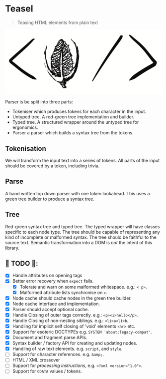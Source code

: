 # Teasel

> Teasing HTML elements from plain text

![Logo](assets/logo.png)

Parser is be split into three parts:

 * Tokeniser which produces tokens for each character in the input.
 * Untyped tree. A red-green tree implementation and builder.
 * Typed tree. A structured wrapper around the untyped tree for ergonomics.
 * Parser a parser which builds a syntax tree from the tokens.

## Tokenisation

We will transform the input text into a series of tokens. All parts of the input
should be covered by a token, including trivia.

## Parse

A hand written top down parser with one token lookahead. This uses a green tree
builder to produce a syntax tree.

## Tree

Red-green syntax tree and typed tree. The typed wrapper will have classes
specific to each node type. The tree should be capable of representing any kind
of incomplete or malformed syntax. The tree should be faithful to the source
text. Semantic transformation into a DOM is _not_ the intent of this library.

## 🐲 TODO 🐲:

 * [x] Handle attributes on opening tags
 * [x] Better error recovery when `expect` fails.
   * [x] Tolerate and warn on some malformed whitespace. e.g.: `< p>`.
   * [x] Malformed attribute lists synchronise on `>`.
 * [x] Node cache should cache nodes in the green tree builder.
  * [x] Node cache interface and implementation.
  * [x] Parser should accept optional cache.
 * [x] Handle Closing of outer tags correctly. e.g.: `<p><i>hello</p>`.
 * [x] Handle Closing of non-nesting siblings. e.g.: `<li>a<li>b`.
 * [x] Handling for implicit self closing of 'void' elements `<hr>` etc.
 * [x] Support for esoteric DOCTYPEs e.g. `SYSTEM 'about:legacy-compat'`.
 * [x] Document and fragment parse APIs.
 * [x] Syntax builder / factory API for creating and updating nodes.
 * [x] Handling of raw text elements. e.g. `script`, and `style`.
 * [ ] Support for character references. e.g. `&amp;`.
 * [ ] HTML / XML crossover
  * [ ] Support for *processing instructions*, e.g. `<?xml version="1.0">`.
  * [ ] Support for `CDATA` values / tokens.
